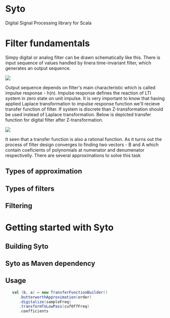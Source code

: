 # Syto

Digital Signal Processing library for Scala

# Filter fundamentals

Simpy digital or analog filter can be drawn schematically like this. There is input sequence of values handled by linera time-invariant filter, which generates an output sequence. 

<img src="https://latex.codecogs.com/svg.latex?\Large&space;{x_n}\to\left\langle{filter}\right\rangle\to{y_n}"/>

Output sequence depends on filter's main characteristic which is called impulse response - h(n). Impulse response defines the reaction of LTI system in zero state on unit impulse. It is very important to know that having applied Laplace transformation to impulse response function we'll recieve transfer function of filter. If system is discrete than Z-transformation should be used instead of Laplace transformation. Below is depicted transfer function for digital filter after Z-transformation.  

<img src="https://latex.codecogs.com/svg.latex?\Large&space;H(z)=\frac{b_{0}+b_{1}z^{-1}+b_{m}z^{-m}}{a_{0}+a_{1}z^{-1}+a_{n}z^{-n}}"/>

It seen that a transfer function is also a rational function. As it turns out the process of filter design converges to finding two vectors - B and A which contain coeficients of polynomials at numenator and denumenator respectivelly. There are several approximations
to solve this task
## Types of approximation

## Types of filters

## Filtering

# Getting started with Syto

## Building Syto

## Syto as Maven dependency

## Usage

```scala 
   val (b, a) = new TransferFunctionBuilder()
      .butterworthApproximation(order)
      .digitalize(sampleFreq)
      .transformToLowPass(cufOffFreq)
      .coefficients
```


